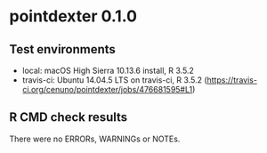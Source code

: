 pointdexter 0.1.0
=================

## Test environments
* local: macOS High Sierra 10.13.6 install, R 3.5.2
* travis-ci: Ubuntu 14.04.5 LTS on travis-ci, R 3.5.2 (https://travis-ci.org/cenuno/pointdexter/jobs/476681595#L1)

## R CMD check results
There were no ERRORs, WARNINGs or NOTEs.
